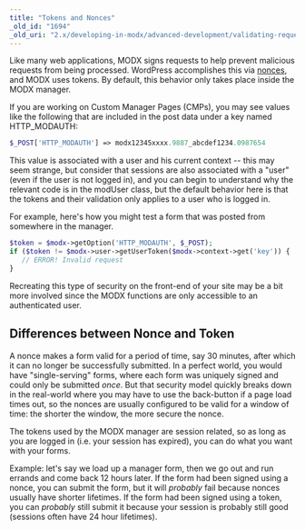 ```yaml
---
title: "Tokens and Nonces"
_old_id: "1694"
_old_uri: "2.x/developing-in-modx/advanced-development/validating-requests-tokens-and-nonces"
---
```


 Like many web applications, MODX signs requests to help prevent malicious requests from being processed. WordPress accomplishes this via [nonces](http://codex.wordpress.org/WordPress_Nonces), and MODX uses tokens. By default, this behavior only takes place inside the MODX manager.

 If you are working on Custom Manager Pages (CMPs), you may see values like the following that are included in the post data under a key named HTTP\_MODAUTH:

 ``` php
$_POST['HTTP_MODAUTH'] => modx12345xxxx.9887_abcdef1234.0987654
```

 This value is associated with a user and his current context -- this may seem strange, but consider that sessions are also associated with a "user" (even if the user is not logged in), and you can begin to understand why the relevant code is in the modUser class, but the default behavior here is that the tokens and their validation only applies to a user who is logged in.

For example, here's how you might test a form that was posted from somewhere in the manager.

 ``` php
$token = $modx->getOption('HTTP_MODAUTH', $_POST);
if ($token != $modx->user->getUserToken($modx->context->get('key')) {
    // ERROR! Invalid request
}
```

 Recreating this type of security on the front-end of your site may be a bit more involved since the MODX functions are only accessible to an authenticated user.

## Differences between Nonce and Token

A nonce makes a form valid for a period of time, say 30 minutes, after which it can no longer be successfully submitted. In a perfect world, you would have "single-serving" forms, where each form was uniquely signed and could only be submitted _once_. But that security model quickly breaks down in the real-world where you may have to use the back-button if a page load times out, so the nonces are usually configured to be valid for a window of time: the shorter the window, the more secure the nonce.

The tokens used by the MODX manager are session related, so as long as you are logged in (i.e. your session has expired), you can do what you want with your forms.

Example: let's say we load up a manager form, then we go out and run errands and come back 12 hours later. If the form had been signed using a nonce, you can submit the form, but it will _probably_ fail because nonces usually have shorter lifetimes. If the form had been signed using a token, you can _probably_ still submit it because your session is probably still good (sessions often have 24 hour lifetimes).
